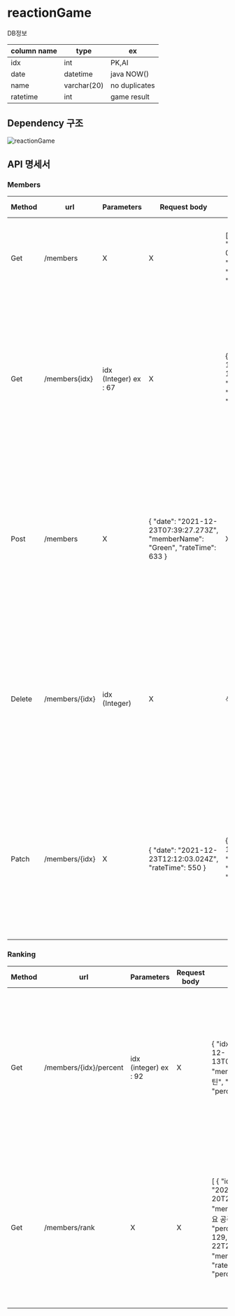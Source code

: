 # reactionGame

DB정보

| column name | type        | ex            |
|-------------|-------------|---------------|
| idx         | int         | PK,AI         |
| date        | datetime    | java NOW()    |
| name        | varchar(20) | no duplicates |
| ratetime    | int         | game result   |

## Dependency  구조
![reactionGame](https://user-images.githubusercontent.com/76862421/148632129-c7d4fe7e-b113-452c-8c38-6c8391c968ed.png)

## API 명세서
### Members
| Method | url            | Parameters            | Request body                                                                   | Responses body                                                                                                          | status : Success                       | status : Fail                                                                                                                                                    |
|--------|----------------|-----------------------|--------------------------------------------------------------------------------|-------------------------------------------------------------------------------------------------------------------------|----------------------------------------|------------------------------------------------------------------------------------------------------------------------------------------------------------------|
| Get    | /members       | X                     | X                                                                              | [ { "idx": 64, "date": "2021-12-05T05:36:48.000+00:00", "memberName": "김군", "rateTime": 431, "percent": null }, ... ] | { status : 200 message : “조회 성공” } | { "message": "Server Error", "status": 500, "errors": [], "code": "C004" }                                                                                       |
| Get    | /members{idx}  | idx (Integer) ex : 67 | X                                                                              | { "idx": 67, "date": "2021-12-13T02:33:57.000+00:00", "memberName": "김군", "rateTime": 420, "percent": null }          | { status : 200 message : “조회 성공” } | { "message": "Invalid Input Value", "status": 400, "errors": [], "code": "C001" } { "message": "Entity Not Found", "status": 404, "errors": [], "code": "C003" } |
| Post   | /members       | X                     | { "date": "2021-12-23T07:39:27.273Z", "memberName": "Green", "rateTime": 633 } | X                                                                                                                       | { status: 201 message : “입력 성공” }  | { "message": "Server Error", "status": 500, "errors": [], "code": "C004" } { "message": " Invalid Type Value", "status": 400, "errors": [], "code": "C005" }     |
| Delete | /members/{idx} | idx (Integer)         | X                                                                              | 삭제되었습니다                                                                                                          | { status : 200 message : “삭제 성공” } | { "message": "Invalid Input Value", "status": 400, "errors": [], "code": "C001" } { "message": "Entity Not Found", "status": 404, "errors": [], "code": "C003" } |
| Patch  | /members/{idx} | X                     | { "date": "2021-12-23T12:12:03.024Z", "rateTime": 550 }                        | { "idx": 70, "date": "2021-12-23T12:12:03.033Z", "memberName": "음", "rateTime": 550, "percent": null }                 | { status : 200 message : “수정 성공” } | { "message": "Invalid Input Value", "status": 400, "errors": [], "code": "C001" } { "message": "Entity Not Found", "status": 404, "errors": [], "code": "C003" } |

### Ranking
| Method | url                    | Parameters            | Request body | Responses body                                                                                                                                                                                                                                    | status : Success                       | status : Fail                                                                                                                                                    |
|--------|------------------------|-----------------------|--------------|---------------------------------------------------------------------------------------------------------------------------------------------------------------------------------------------------------------------------------------------------|----------------------------------------|------------------------------------------------------------------------------------------------------------------------------------------------------------------|
| Get    | /members/{idx}/percent | idx (integer) ex : 92 | X            | { "idx": 92, "date": "2021-12-13T03:36:34.000+00:00", "memberName": "ㅍㅡㄹㅗ틴", "rateTime": 283, "percent": 20 }                                                                                                                                | { status : 200 message : “조회 성공” } | { "message": "Invalid Input Value", "status": 400, "errors": [], "code": "C001" } { "message": "Entity Not Found", "status": 404, "errors": [], "code": "C003" } |
| Get    | /members/rank          | X                     | X            | [ { "idx": 122, "date": "2021-12-20T20:46:54.000+00:00", "memberName": "안녕하세요 공주님", "rateTime": 0, "percent": null }, { "idx": 129, "date": "2021-12-22T22:45:54.000+00:00", "memberName": "핫산", "rateTime": 152, "percent": null },... | { status : 200 message : “조회 성공” } | { "message": "Invalid Input Value", "status": 400, "errors": [], "code": "C001" } { "message": "Entity Not Found", "status": 404, "errors": [], "code": "C003" } |
